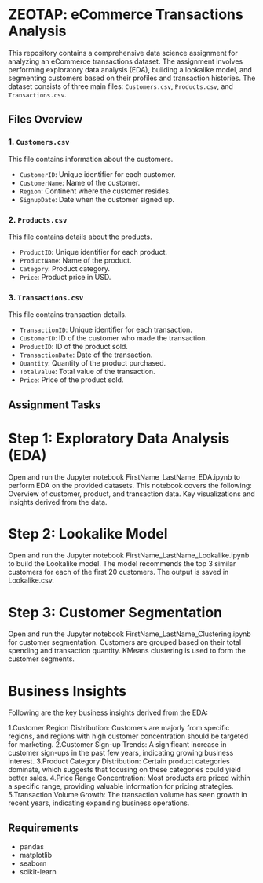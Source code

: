 # ZEOTAP: eCommerce Transactions Analysis

This repository contains a comprehensive data science assignment for analyzing an eCommerce transactions dataset. The assignment involves performing exploratory data analysis (EDA), building a lookalike model, and segmenting customers based on their profiles and transaction histories. The dataset consists of three main files: `Customers.csv`, `Products.csv`, and `Transactions.csv`.

## Files Overview

### 1. `Customers.csv`
This file contains information about the customers.

- `CustomerID`: Unique identifier for each customer.
- `CustomerName`: Name of the customer.
- `Region`: Continent where the customer resides.
- `SignupDate`: Date when the customer signed up.

### 2. `Products.csv`
This file contains details about the products.

- `ProductID`: Unique identifier for each product.
- `ProductName`: Name of the product.
- `Category`: Product category.
- `Price`: Product price in USD.

### 3. `Transactions.csv`
This file contains transaction details.

- `TransactionID`: Unique identifier for each transaction.
- `CustomerID`: ID of the customer who made the transaction.
- `ProductID`: ID of the product sold.
- `TransactionDate`: Date of the transaction.
- `Quantity`: Quantity of the product purchased.
- `TotalValue`: Total value of the transaction.
- `Price`: Price of the product sold.

## Assignment Tasks

# Step 1: Exploratory Data Analysis (EDA)
Open and run the Jupyter notebook FirstName_LastName_EDA.ipynb to perform EDA on the provided datasets. This notebook covers the following:
Overview of customer, product, and transaction data.
Key visualizations and insights derived from the data.
# Step 2: Lookalike Model
Open and run the Jupyter notebook FirstName_LastName_Lookalike.ipynb to build the Lookalike model.
The model recommends the top 3 similar customers for each of the first 20 customers.
The output is saved in Lookalike.csv.
# Step 3: Customer Segmentation
Open and run the Jupyter notebook FirstName_LastName_Clustering.ipynb for customer segmentation.
Customers are grouped based on their total spending and transaction quantity.
KMeans clustering is used to form the customer segments.

# Business Insights
Following are the key business insights derived from the EDA:

1.Customer Region Distribution: Customers are majorly from specific regions, and regions with high customer concentration should be targeted for marketing.
2.Customer Sign-up Trends: A significant increase in customer sign-ups in the past few years, indicating growing business interest.
3.Product Category Distribution: Certain product categories dominate, which suggests that focusing on these categories could yield better sales.
4.Price Range Concentration: Most products are priced within a specific range, providing valuable information for pricing strategies.
5.Transaction Volume Growth: The transaction volume has seen growth in recent years, indicating expanding business operations.



## Requirements

- pandas
- matplotlib
- seaborn
- scikit-learn
